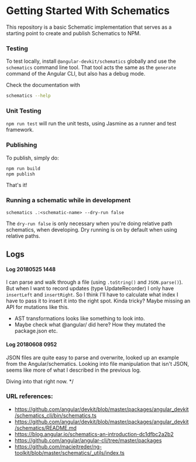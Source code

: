 # Getting Started With Schematics

This repository is a basic Schematic implementation that serves as a starting point to create and publish Schematics to NPM.

### Testing

To test locally, install `@angular-devkit/schematics` globally and use the `schematics` command line tool. That tool acts the same as the `generate` command of the Angular CLI, but also has a debug mode.

Check the documentation with

```bash
schematics --help
```

### Unit Testing

`npm run test` will run the unit tests, using Jasmine as a runner and test framework.

### Publishing

To publish, simply do:

```bash
npm run build
npm publish
```

That's it!

### Running a schematic while in development

`schematics .:<schematic-name> --dry-run false`

The `dry-run false` is only necessary when you're doing relative path schematics, when developing. Dry running is on by default when using relative paths.

## Logs

#### Log 20180525 1448

I can parse and walk through a file (using `.toString()` and `JSON.parse()`).
But when I want to record updates (type UpdateRecorder) I only have `insertLeft` and `insertRight`.
So I think I'll have to calculate what index I have to pass it to insert it into the right spot. Kinda tricky? Maybe missing an API for mutations like this.

- AST transformations looks like something to look into.
- Maybe check what @angular/ did here? How they mutated the package.json etc.

#### Log 20180608 0952

JSON files are quite easy to parse and overwrite, looked up an example from the Angular/schematics.
Looking into file manipulation that isn't JSON, seems like more of what I described in the previous log.

Diving into that right now.
\*/

### URL references:

- https://github.com/angular/devkit/blob/master/packages/angular_devkit/schematics_cli/bin/schematics.ts
- https://github.com/angular/devkit/blob/master/packages/angular_devkit/schematics/README.md
- https://blog.angular.io/schematics-an-introduction-dc1dfbc2a2b2
- https://github.com/angular/angular-cli/tree/master/packages
- https://github.com/maciejtreder/ng-toolkit/blob/master/schematics/_utils/index.ts